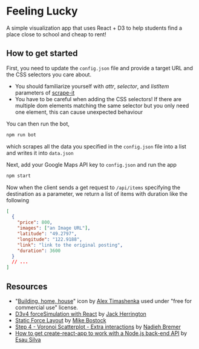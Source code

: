 # Feeling Lucky

A simple visualization app that uses React + D3 to help students find a place close to school and cheap to rent!

## How to get started

First, you need to update the `config.json` file and provide a target URL and the CSS selectors you care about.

* You should familiarize yourself with _attr_, _selector_, and _listItem_ parameters of [scrape-it](https://github.com/IonicaBizau/scrape-it)
* You have to be careful when adding the CSS selectors!
  If there are multiple dom elements matching the same selector but you only need one element, this can cause unexpected behaviour

You can then run the bot,

```js
npm run bot
```

which scrapes all the data you specified in the `config.json` file into a list and writes it into `data.json`

Next, add your Google Maps API key to `config.json` and run the app

```js
npm start
```

Now when the client sends a get request to `/api/items` specifying the destination as a parameter, we return a list of items with duration like the following

```json
[
  {
    "price": 800,
    "images": ["an Image URL"],
    "latitude": "49.2797",
    "longitude": "122.9188",
    "link": "link to the original posting",
    "duration": 3600
  }
  // ...
]
```

## Resources

* "[Building, home, house](https://www.iconfinder.com/icons/384890/building_home_house_icon)" icon by [Alex Timashenka](https://www.iconfinder.com/Oppossume) used under "free for commercial use" license.
* [D3v4 forceSimulation with React](https://medium.com/walmartlabs/d3v4-forcesimulation-with-react-8b1d84364721) by [Jack Herrington](https://medium.com/@jherr)
* [Static Force Layout](https://bl.ocks.org/mbostock/1667139) by [Mike Bostock](https://bl.ocks.org/mbostock)
* [Step 4 - Voronoi Scatterplot - Extra interactions](http://bl.ocks.org/nbremer/801c4bb101e86d19a1d0) by [Nadieh Bremer](https://bl.ocks.org/nbremer)
* [How to get create-react-app to work with a Node.js back-end API](https://medium.freecodecamp.org/how-to-make-create-react-app-work-with-a-node-backend-api-7c5c48acb1b0) by [Esau Silva](https://medium.freecodecamp.org/@_esausilva)
